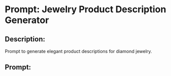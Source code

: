 # Prompt: Jewelry Product Description Generator

## Description:
Prompt to generate elegant product descriptions for diamond jewelry.

## Prompt:
